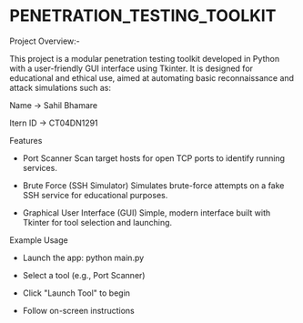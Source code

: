 # PENETRATION_TESTING_TOOLKIT

Project Overview:- 

This project is a modular penetration testing toolkit developed in Python with a user-friendly GUI interface using Tkinter. It is designed for educational and ethical use, aimed at automating basic reconnaissance and attack simulations such as:

Name -> Sahil Bhamare

Itern ID -> CT04DN1291

Features

*  Port Scanner
  Scan target hosts for open TCP ports to identify running services.

* Brute Force (SSH Simulator)
  Simulates brute-force attempts on a fake SSH service for educational purposes.

* Graphical User Interface (GUI)
  Simple, modern interface built with Tkinter for tool selection and launching.

Example Usage

*  Launch the app: python main.py

*  Select a tool (e.g., Port Scanner)

*  Click "Launch Tool" to begin

*  Follow on-screen instructions
